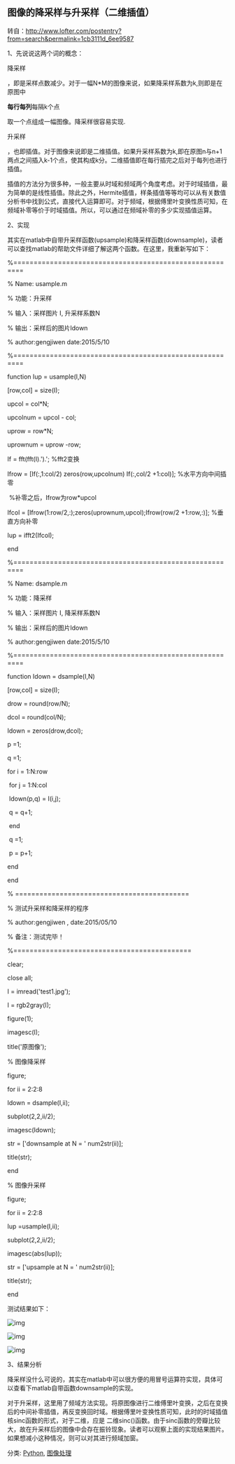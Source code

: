 ## 图像的降采样与升采样（二维插值）

转自：http://www.lofter.com/postentry?from=search&permalink=1cb3111d_6ee9587

1、先说说这两个词的概念： 

降采样

，即是采样点数减少。对于一幅N*M的图像来说，如果降采样系数为k,则即是在原图中 

**每行每列**每隔k个点

取一个点组成一幅图像。降采样很容易实现. 

升采样

，也即插值。对于图像来说即是二维插值。如果升采样系数为k,即在原图n与n+1两点之间插入k-1个点，使其构成k分。二维插值即在每行插完之后对于每列也进行插值。 

插值的方法分为很多种，一般主要从时域和频域两个角度考虑。对于时域插值，最为简单的是线性插值。除此之外，Hermite插值，样条插值等等均可以从有关数值分析书中找到公式，直接代入运算即可。对于频域，根据傅里叶变换性质可知，在频域补零等价于时域插值。所以，可以通过在频域补零的多少实现插值运算。 

2、实现 

其实在matlab中自带升采样函数(upsample)和降采样函数(downsample)，读者可以查找matlab的帮助文件详细了解这两个函数。在这里，我重新写如下： 

%======================================================== 

%   Name: usample.m 

%   功能：升采样 

%   输入：采样图片 I, 升采样系数N 

%   输出：采样后的图片Idown 

%   author:gengjiwen    date:2015/5/10 

%======================================================== 

function Iup = usample(I,N) 

[row,col] = size(I); 

upcol = col*N; 

upcolnum = upcol - col; 

uprow = row*N; 

uprownum = uprow -row; 

If = fft(fft(I).').';     %fft2变换 

Ifrow = [If(:,1:col/2) zeros(row,upcolnum) If(:,col/2 +1:col)];   %水平方向中间插零 

​                                                                                                   %补零之后，Ifrow为row*upcol                                                                

Ifcol = [Ifrow(1:row/2,:);zeros(uprownum,upcol);Ifrow(row/2 +1:row,:)];   %垂直方向补零 

Iup = ifft2(Ifcol); 

end 

%======================================================== 

%   Name: dsample.m 

%   功能：降采样 

%   输入：采样图片 I, 降采样系数N 

%   输出：采样后的图片Idown 

%   author:gengjiwen    date:2015/5/10 

%======================================================== 

function Idown = dsample(I,N) 

[row,col] = size(I); 

drow = round(row/N); 

dcol = round(col/N); 

Idown = zeros(drow,dcol); 

p =1; 

q =1; 

for i = 1:N:row 

​    for j = 1:N:col 

​         Idown(p,q) = I(i,j); 

​         q = q+1; 

​    end 

​    q =1; 

​    p = p+1; 

end 

end 

% =========================================== 

% 测试升采样和降采样的程序 

%  author:gengjiwen , date:2015/05/10 

%  备注：测试完毕！ 

%============================================ 

clear; 

close all; 

I = imread('test1.jpg'); 

I = rgb2gray(I); 

figure(1); 

imagesc(I); 

title('原图像'); 

% 图像降采样 

 figure; 

for ii = 2:2:8 

 Idown = dsample(I,ii); 

 subplot(2,2,ii/2); 

 imagesc(Idown); 

 str = ['downsample at N = ' num2str(ii)]; 

 title(str); 

end 

% 图像升采样 

 figure; 

for ii = 2:2:8 

 Iup =usample(I,ii); 

 subplot(2,2,ii/2); 

 imagesc(abs(Iup)); 

 str = ['upsample at N = ' num2str(ii)]; 

 title(str); 

end 

测试结果如下： 

![img](https://images2015.cnblogs.com/blog/823468/201512/823468-20151216203049521-1257692655.jpg)

![img](https://images2015.cnblogs.com/blog/823468/201512/823468-20151216203100849-1019875682.jpg)

![img](https://images2015.cnblogs.com/blog/823468/201512/823468-20151216203111896-1559300550.jpg)

 3、结果分析 

降采样没什么可说的，其实在matlab中可以很方便的用冒号运算符实现，具体可以查看下matlab自带函数downsample的实现。 

对于升采样，这里用了频域方法实现。将原图像进行二维傅里叶变换，之后在变换后的中间补零插值，再反变换回时域。根据傅里叶变换性质可知，此时的时域插值核sinc函数的形式，对于二维，应是 二维sinc()函数。由于sinc函数的旁瓣比较大，故在升采样后的图像中会存在振铃现象。读者可以观察上面的实现结果图片。如果想减小这种情况，则可以对其进行频域加窗。



分类: [Python](https://www.cnblogs.com/anyview/category/765282.html), [图像处理](https://www.cnblogs.com/anyview/category/766459.html)